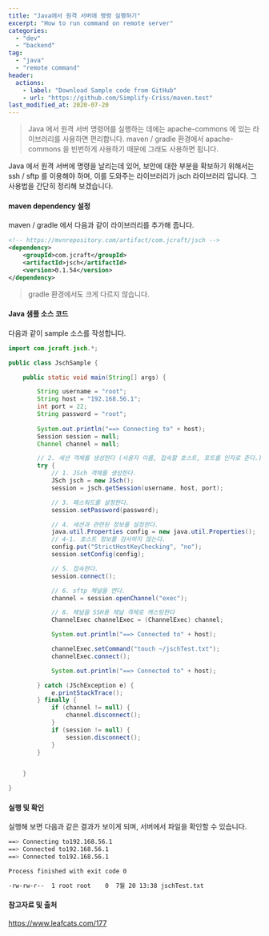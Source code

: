 ```yaml
---
title: "Java에서 원격 서버에 명령 실행하기"
excerpt: "How to run command on remote server"
categories:
  - "dev"
  - "backend"
tag:
  - "java"
  - "remote command"
header:
  actions:
    - label: "Download Sample code from GitHub"
    - url: "https://github.com/Simplify-Criss/maven.test"
last_modified_at: 2020-07-20
---
```


> Java 에서 원격 서버 명령어를 실행하는 데에는 apache-commons 에 있는 라이브러리를 사용하면 편리합니다. maven / gradle 환경에서 apache-commons 을 빈번하게 사용하기 때문에 그래도 사용하면 됩니다.

Java 에서 원격 서버에 명령을 날리는데 있어, 보안에 대한 부분을 확보하기 위해서는 ssh / sftp 를 이용해야 하며, 이를 도와주는 라이브러리가 jsch 라이브러리 입니다. 그 사용법을 간단히 정리해 보겠습니다. 

#### maven dependency 설정

maven / gradle 에서 다음과 같이 라이브러리를 추가해 줍니다. 

```xml
<!-- https://mvnrepository.com/artifact/com.jcraft/jsch -->
<dependency>
    <groupId>com.jcraft</groupId>
    <artifactId>jsch</artifactId>
    <version>0.1.54</version>
</dependency>
```

> gradle 환경에서도 크게 다르지 않습니다.

#### Java 샘플 소스 코드

다음과 같이 sample 소스를 작성합니다. 

```java
import com.jcraft.jsch.*;

public class JschSample {

    public static void main(String[] args) {

        String username = "root";
        String host = "192.168.56.1";
        int port = 22;
        String password = "root";
        
        System.out.println("==> Connecting to" + host);
        Session session = null;
        Channel channel = null;

        // 2. 세션 객체를 생성한다 (사용자 이름, 접속할 호스트, 포트를 인자로 준다.)
        try {
            // 1. JSch 객체를 생성한다.
            JSch jsch = new JSch();
            session = jsch.getSession(username, host, port);

            // 3. 패스워드를 설정한다.
            session.setPassword(password);

            // 4. 세션과 관련된 정보를 설정한다.
            java.util.Properties config = new java.util.Properties();
            // 4-1. 호스트 정보를 검사하지 않는다.
            config.put("StrictHostKeyChecking", "no");
            session.setConfig(config);

            // 5. 접속한다.
            session.connect();

            // 6. sftp 채널을 연다.
            channel = session.openChannel("exec");

            // 8. 채널을 SSH용 채널 객체로 캐스팅한다
            ChannelExec channelExec = (ChannelExec) channel;

            System.out.println("==> Connected to" + host);

            channelExec.setCommand("touch ~/jschTest.txt");
            channelExec.connect();

            System.out.println("==> Connected to" + host);

        } catch (JSchException e) {
            e.printStackTrace();
        } finally {
            if (channel != null) {
                channel.disconnect();
            }
            if (session != null) {
                session.disconnect();
            }
        }


    }

}
```

#### 실행 및 확인

실행해 보면 다음과 같은 결과가 보이게 되며, 서버에서 파일을 확인할 수 있습니다.

```sh
==> Connecting to192.168.56.1
==> Connected to192.168.56.1
==> Connected to192.168.56.1

Process finished with exit code 0
```

```sh
-rw-rw-r--  1 root root    0  7월 20 13:38 jschTest.txt
```

#### 참고자료 및 출처

https://www.leafcats.com/177